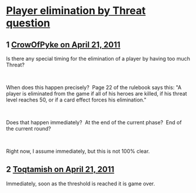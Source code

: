 # [Player elimination by Threat question](https://community.fantasyflightgames.com/topic/45568-player-elimination-by-threat-question/)

## 1 [CrowOfPyke on April 21, 2011](https://community.fantasyflightgames.com/topic/45568-player-elimination-by-threat-question/?do=findComment&comment=457068)

Is there any special timing for the elimination of a player by having too much Threat?

 

When does this happen precisely?  Page 22 of the rulebook says this: "A player is eliminated from the game if all of his heroes are killed, if his threat level reaches 50, or if a card effect forces his elimination."

 

Does that happen immediately?  At the end of the current phase?  End of the current round?

 

Right now, I assume immediately, but this is not 100% clear.

## 2 [Toqtamish on April 21, 2011](https://community.fantasyflightgames.com/topic/45568-player-elimination-by-threat-question/?do=findComment&comment=457070)

Immediately, soon as the threshold is reached it is game over.


